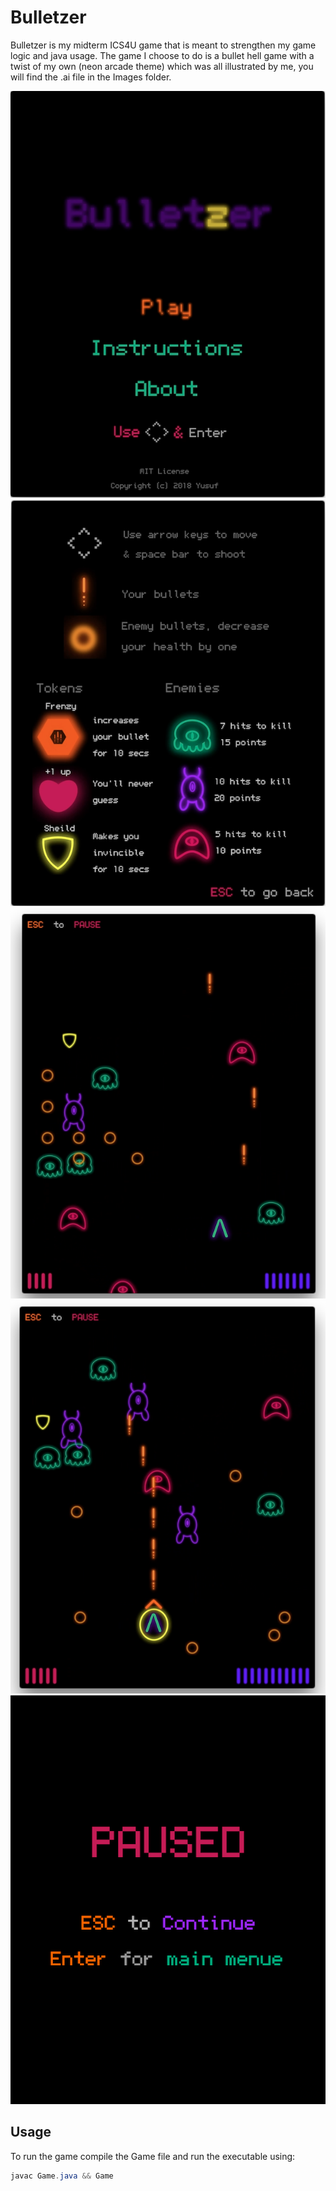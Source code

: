 # Bulletzer

Bulletzer is my midterm ICS4U game that is meant to strengthen my game logic and java usage.
The game I choose to do is a bullet hell game with a twist of my own (neon arcade theme) which was all illustrated by me, you will find the .ai file in the Images folder.

![](README.res/MainMenue.png)
![](README.res/Instructions.png)
![](README.res/GP1.png)
![](README.res/GP2.png)
![](README.res/PSD.png)

## Usage
To run the game compile the Game file and run the executable using:


```java
javac Game.java && Game
```